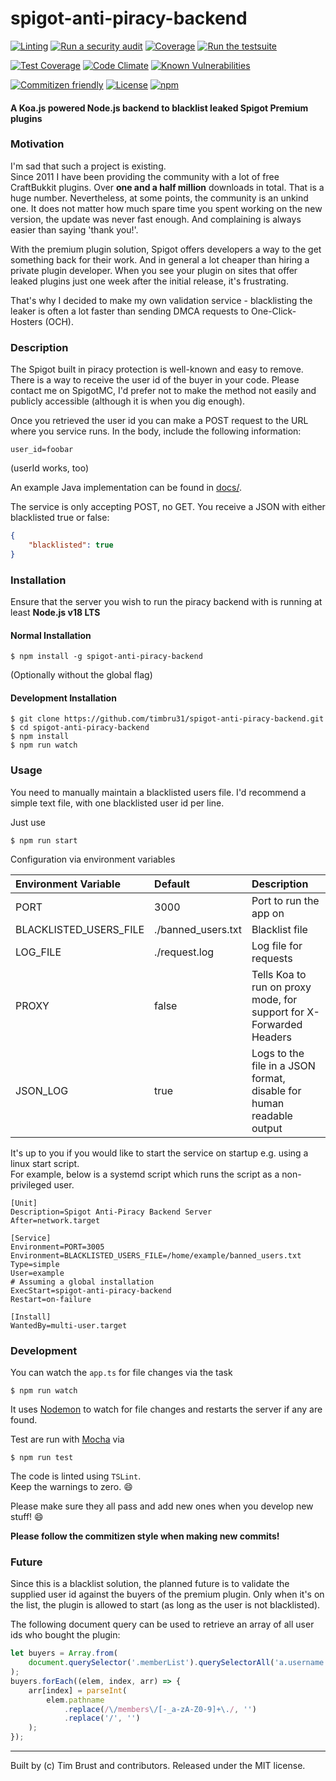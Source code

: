 # spigot-anti-piracy-backend

[![Linting](https://github.com/timbru31/spigot-anti-piracy-backend/workflows/Linting/badge.svg)](https://github.com/timbru31/spigot-anti-piracy-backend/actions?query=workflow%3ALinting)
[![Run a security audit](https://github.com/timbru31/spigot-anti-piracy-backend/workflows/Run%20a%20security%20audit/badge.svg)](https://github.com/timbru31/spigot-anti-piracy-backend/actions?query=workflow%3A%22Run+a+security+audit%22)
[![Coverage](https://github.com/timbru31/spigot-anti-piracy-backend/workflows/Coverage/badge.svg)](https://github.com/timbru31/spigot-anti-piracy-backend/actions?query=workflow%3ACoverage)
[![Run the testsuite](https://github.com/timbru31/spigot-anti-piracy-backend/workflows/Run%20the%20testsuite/badge.svg)](https://github.com/timbru31/spigot-anti-piracy-backend/actions?query=workflow%3A%22Run+the+testsuite%22)

[![Test Coverage](https://codeclimate.com/github/timbru31/spigot-anti-piracy-backend/badges/coverage.svg)](https://codeclimate.com/github/timbru31/spigot-anti-piracy-backend/coverage)
[![Code Climate](https://codeclimate.com/github/timbru31/spigot-anti-piracy-backend/badges/gpa.svg)](https://codeclimate.com/github/timbru31/spigot-anti-piracy-backend)
[![Known Vulnerabilities](https://snyk.io/test/github/timbru31/spigot-anti-piracy-backend/badge.svg)](https://snyk.io/test/github/timbru31/spigot-anti-piracy-backend)

[![Commitizen friendly](https://img.shields.io/badge/commitizen-friendly-brightgreen.svg)](https://commitizen.github.io/cz-cli/)
[![License](https://img.shields.io/badge/License-MIT-blue.svg)](LICENSE)
[![npm](https://img.shields.io/npm/v/spigot-anti-piracy-backend.svg)](https://www.npmjs.com/package/spigot-anti-piracy-backend)

#### A Koa.js powered Node.js backend to blacklist leaked Spigot Premium plugins

### Motivation

I'm sad that such a project is existing.  
Since 2011 I have been providing the community with a lot of free CraftBukkit plugins.
Over **one and a half million** downloads in total. That is a huge number.
Nevertheless, at some points, the community is an unkind one.
It does not matter how much spare time you spent working on the new version, the update was never fast enough. And complaining is always easier than saying 'thank you!'.

With the premium plugin solution, Spigot offers developers a way to the get something back for their work.
And in general a lot cheaper than hiring a private plugin developer.
When you see your plugin on sites that offer leaked plugins just one week after the initial release, it's frustrating.

That's why I decided to make my own validation service - blacklisting the leaker is often a lot faster than sending DMCA requests to One-Click-Hosters (OCH).

### Description

The Spigot built in piracy protection is well-known and easy to remove.
There is a way to receive the user id of the buyer in your code.
Please contact me on SpigotMC, I'd prefer not to make the method not easily and publicly accessible (although it is when you dig enough).

Once you retrieved the user id you can make a POST request to the URL where you service runs.
In the body, include the following information:

```
user_id=foobar
```

(userId works, too)

An example Java implementation can be found in [docs/](docs/).

The service is only accepting POST, no GET.
You receive a JSON with either blacklisted true or false:

```json
{
    "blacklisted": true
}
```

### Installation

Ensure that the server you wish to run the piracy backend with is running at least **Node.js v18 LTS**

#### Normal Installation

```shell
$ npm install -g spigot-anti-piracy-backend
```

(Optionally without the global flag)

#### Development Installation

```shell
$ git clone https://github.com/timbru31/spigot-anti-piracy-backend.git
$ cd spigot-anti-piracy-backend
$ npm install
$ npm run watch
```

### Usage

You need to manually maintain a blacklisted users file.
I'd recommend a simple text file, with one blacklisted user id per line.

Just use

```shell
$ npm run start
```

Configuration via environment variables

| Environment Variable   | Default            | Description                                                          |
| :--------------------- | :----------------- | :------------------------------------------------------------------- |
| PORT                   | 3000               | Port to run the app on                                               |
| BLACKLISTED_USERS_FILE | ./banned_users.txt | Blacklist file                                                       |
| LOG_FILE               | ./request.log      | Log file for requests                                                |
| PROXY                  | false              | Tells Koa to run on proxy mode, for support for X-Forwarded Headers  |
| JSON_LOG               | true               | Logs to the file in a JSON format, disable for human readable output |

It's up to you if you would like to start the service on startup e.g. using a linux start script.  
For example, below is a systemd script which runs the script as a non-privileged user.

```
[Unit]
Description=Spigot Anti-Piracy Backend Server
After=network.target

[Service]
Environment=PORT=3005
Environment=BLACKLISTED_USERS_FILE=/home/example/banned_users.txt
Type=simple
User=example
# Assuming a global installation
ExecStart=spigot-anti-piracy-backend
Restart=on-failure

[Install]
WantedBy=multi-user.target
```

### Development

You can watch the `app.ts` for file changes via the task

```shell
$ npm run watch
```

It uses [Nodemon](https://nodemon.io) to watch for file changes and restarts the server if any are found.

Test are run with [Mocha](https://mochajs.org) via

```shell
$ npm run test
```

The code is linted using `TSLint`.  
Keep the warnings to zero. :smile:

Please make sure they all pass and add new ones when you develop new stuff! :smile:

**Please follow the commitizen style when making new commits!**

### Future

Since this is a blacklist solution, the planned future is to validate the supplied user id against the buyers of the premium plugin.
Only when it's on the list, the plugin is allowed to start (as long as the user is not blacklisted).

The following document query can be used to retrieve an array of all user ids who bought the plugin:

```js
let buyers = Array.from(
    document.querySelector('.memberList').querySelectorAll('a.username')
);
buyers.forEach((elem, index, arr) => {
    arr[index] = parseInt(
        elem.pathname
            .replace(/\/members\/[-_a-zA-Z0-9]+\./, '')
            .replace('/', '')
    );
});
```

---

Built by (c) Tim Brust and contributors. Released under the MIT license.
